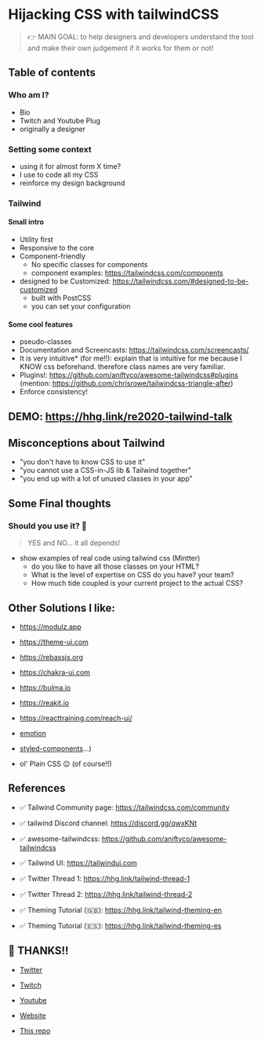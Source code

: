 # Hijacking CSS with tailwindCSS

> 👉 MAIN GOAL: to help designers and developers understand the tool and make their own judgement if it works for them or not!

## Table of contents

### Who am I?

- Bio
- Twitch and Youtube Plug
- originally a designer

### Setting some context

- using it for almost form X time?
- I use to code all my CSS
- reinforce my design background

### Tailwind

#### Small intro

- Utility first
- Responsive to the core
- Component-friendly
  - No specific classes for components
  - component examples: https://tailwindcss.com/components
- designed to be Customized: https://tailwindcss.com/#designed-to-be-customized
  - built with PostCSS
  - you can set your configuration

#### Some cool features

- pseudo-classes
- Documentation and Screencasts: https://tailwindcss.com/screencasts/
- It is very intuitive\* (for me!!): explain that is intuitive for me because I KNOW css beforehand. therefore class names are very familiar.
- Plugins!: https://github.com/aniftyco/awesome-tailwindcss#plugins (mention: https://github.com/chrisrowe/tailwindcss-triangle-after)
- Enforce consistency!

## DEMO: https://hhg.link/re2020-tailwind-talk

## Misconceptions about Tailwind

- "you don't have to know CSS to use it"
- "you cannot use a CSS-in-JS lib & Tailwind together"
- "you end up with a lot of unused classes in your app"

## Some Final thoughts

### Should you use it? 🤔

> YES and NO... it all depends!

- show examples of real code using tailwind css (Mintter)
  - do you like to have all those classes on your HTML?
  - What is the level of expertise on CSS do you have? your team?
  - How much tide coupled is your current project to the actual CSS?

## Other Solutions I like:

- https://modulz.app
- https://theme-ui.com
- https://rebassjs.org
- https://chakra-ui.com
- https://bulma.io
- https://reakit.io
- https://reacttraining.com/reach-ui/
- [emotion](https://emotion.sh/docs/introduction)
- [styled-components](https://styled-components.com)...)

- ol' Plain CSS 😉 (of course!!)

## References

- ✅ Tailwind Community page: https://tailwindcss.com/community
- ✅ tailwind Discord channel: https://discord.gg/qwxKNt
- ✅ awesome-tailwindcss: https://github.com/aniftyco/awesome-tailwindcss
- ✅ Tailwind UI: https://tailwindui.com

- ✅ Twitter Thread 1: https://hhg.link/tailwind-thread-1
- ✅ Twitter Thread 2: https://hhg.link/tailwind-thread-2
- ✅ Theming Tutorial (🇬🇧): https://hhg.link/tailwind-theming-en
- ✅ Theming Tutorial (🇪🇸): https://hhg.link/tailwind-theming-es

## 👋 THANKS!!

- [Twitter](https://hhg.link/twitter)
- [Twitch](https://hhg.link/twitch)
- [Youtube](https://hhg.link/youtube)
- [Website](https://horacioh.com)

- [This repo](https://hhg.link/re2020-tailwind-talk)
